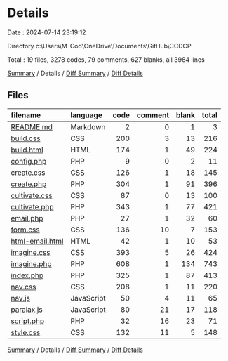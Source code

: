 # Details

Date : 2024-07-14 23:19:12

Directory c:\\Users\\M-Cod\\OneDrive\\Documents\\GitHub\\CCDCP

Total : 19 files,  3278 codes, 79 comments, 627 blanks, all 3984 lines

[Summary](results.md) / Details / [Diff Summary](diff.md) / [Diff Details](diff-details.md)

## Files
| filename | language | code | comment | blank | total |
| :--- | :--- | ---: | ---: | ---: | ---: |
| [README.md](/README.md) | Markdown | 2 | 0 | 1 | 3 |
| [build.css](/build.css) | CSS | 200 | 3 | 13 | 216 |
| [build.html](/build.html) | HTML | 174 | 1 | 49 | 224 |
| [config.php](/config.php) | PHP | 9 | 0 | 2 | 11 |
| [create.css](/create.css) | CSS | 126 | 1 | 18 | 145 |
| [create.php](/create.php) | PHP | 304 | 1 | 91 | 396 |
| [cultivate.css](/cultivate.css) | CSS | 87 | 0 | 13 | 100 |
| [cultivate.php](/cultivate.php) | PHP | 343 | 1 | 77 | 421 |
| [email.php](/email.php) | PHP | 27 | 1 | 32 | 60 |
| [form.css](/form.css) | CSS | 136 | 10 | 7 | 153 |
| [html-email.html](/html-email.html) | HTML | 42 | 1 | 10 | 53 |
| [imagine.css](/imagine.css) | CSS | 393 | 5 | 26 | 424 |
| [imagine.php](/imagine.php) | PHP | 608 | 1 | 134 | 743 |
| [index.php](/index.php) | PHP | 325 | 1 | 87 | 413 |
| [nav.css](/nav.css) | CSS | 208 | 1 | 11 | 220 |
| [nav.js](/nav.js) | JavaScript | 50 | 4 | 11 | 65 |
| [paralax.js](/paralax.js) | JavaScript | 80 | 21 | 17 | 118 |
| [script.php](/script.php) | PHP | 32 | 16 | 23 | 71 |
| [style.css](/style.css) | CSS | 132 | 11 | 5 | 148 |

[Summary](results.md) / Details / [Diff Summary](diff.md) / [Diff Details](diff-details.md)
